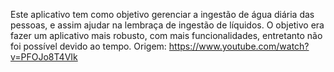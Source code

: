 Este aplicativo tem como objetivo gerenciar a ingestão de água diária das pessoas, e assim ajudar na lembraça de ingestão de líquidos.
O objetivo era fazer um aplicativo mais robusto, com mais funcionalidades, entretanto não foi possível devido ao tempo.
Origem: https://www.youtube.com/watch?v=PFOJo8T4VIk
